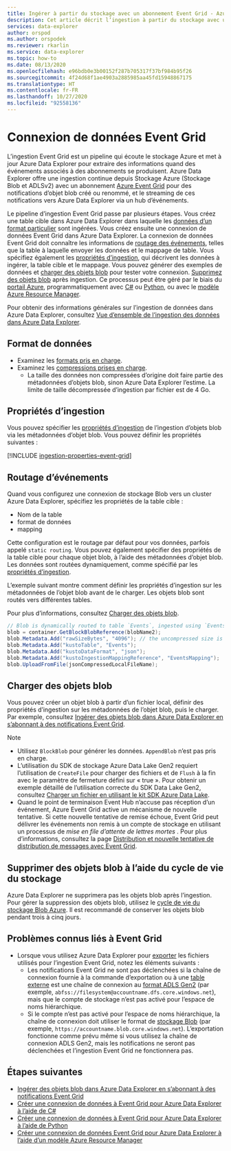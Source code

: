 ```yaml
---
title: Ingérer à partir du stockage avec un abonnement Event Grid - Azure Data Explorer
description: Cet article décrit l’ingestion à partir du stockage avec un abonnement Event Grid dans Azure Data Explorer.
services: data-explorer
author: orspod
ms.author: orspodek
ms.reviewer: rkarlin
ms.service: data-explorer
ms.topic: how-to
ms.date: 08/13/2020
ms.openlocfilehash: e96bdb0e3b00152f287b705317f37bf984b95f26
ms.sourcegitcommit: 4f24d68f1ae4903a2885985aa45fd15948867175
ms.translationtype: HT
ms.contentlocale: fr-FR
ms.lasthandoff: 10/27/2020
ms.locfileid: "92558136"
---
```

# <a name="event-grid-data-connection"></a>Connexion de données Event Grid

L’ingestion Event Grid est un pipeline qui écoute le stockage Azure et met à jour Azure Data Explorer pour extraire des informations quand des événements associés à des abonnements se produisent. Azure Data Explorer offre une ingestion continue depuis Stockage Azure (Stockage Blob et ADLSv2) avec un abonnement [Azure Event Grid](/azure/event-grid/overview) pour des notifications d’objet blob créé ou renommé, et le streaming de ces notifications vers Azure Data Explorer via un hub d’événements.

Le pipeline d’ingestion Event Grid passe par plusieurs étapes. Vous créez une table cible dans Azure Data Explorer dans laquelle les [données d’un format particulier](#data-format) sont ingérées. Vous créez ensuite une connexion de données Event Grid dans Azure Data Explorer. La connexion de données Event Grid doit connaître les informations de [routage des événements](#events-routing), telles que la table à laquelle envoyer les données et le mappage de table. Vous spécifiez également les [propriétés d’ingestion](#ingestion-properties), qui décrivent les données à ingérer, la table cible et le mappage. Vous pouvez générer des exemples de données et [charger des objets blob](#upload-blobs) pour tester votre connexion. [Supprimez des objets blob](#delete-blobs-using-storage-lifecycle) après ingestion. Ce processus peut être géré par le biais du [portail Azure](ingest-data-event-grid.md), programmatiquement avec [C#](data-connection-event-grid-csharp.md) ou [Python](data-connection-event-grid-python.md), ou avec le [modèle Azure Resource Manager](data-connection-event-grid-resource-manager.md).

Pour obtenir des informations générales sur l’ingestion de données dans Azure Data Explorer, consultez [Vue d’ensemble de l’ingestion des données dans Azure Data Explorer](ingest-data-overview.md).

## <a name="data-format"></a>Format de données

* Examinez les [formats pris en charge](ingestion-supported-formats.md).
* Examinez les [compressions prises en charge](ingestion-supported-formats.md#supported-data-compression-formats).
    * La taille des données non compressées d’origine doit faire partie des métadonnées d’objets blob, sinon Azure Data Explorer l’estime. La limite de taille décompressée d’ingestion par fichier est de 4 Go.

## <a name="ingestion-properties"></a>Propriétés d’ingestion

Vous pouvez spécifier les [propriétés d’ingestion](ingestion-properties.md) de l’ingestion d’objets blob via les métadonnées d’objet blob.
Vous pouvez définir les propriétés suivantes :

[!INCLUDE [ingestion-properties-event-grid](includes/ingestion-properties-event-grid.md)]

## <a name="events-routing"></a>Routage d’événements

Quand vous configurez une connexion de stockage Blob vers un cluster Azure Data Explorer, spécifiez les propriétés de la table cible :
* Nom de la table
* format de données
* mapping

Cette configuration est le routage par défaut pour vos données, parfois appelé `static routing`.
Vous pouvez également spécifier des propriétés de la table cible pour chaque objet blob, à l’aide des métadonnées d’objet blob. Les données sont routées dynamiquement, comme spécifié par les [propriétés d’ingestion](#ingestion-properties).

L’exemple suivant montre comment définir les propriétés d’ingestion sur les métadonnées de l’objet blob avant de le charger. Les objets blob sont routés vers différentes tables.

Pour plus d’informations, consultez [Charger des objets blob](#upload-blobs).

```csharp
// Blob is dynamically routed to table `Events`, ingested using `EventsMapping` data mapping
blob = container.GetBlockBlobReference(blobName2);
blob.Metadata.Add("rawSizeBytes", "4096‬"); // the uncompressed size is 4096 bytes
blob.Metadata.Add("kustoTable", "Events");
blob.Metadata.Add("kustoDataFormat", "json");
blob.Metadata.Add("kustoIngestionMappingReference", "EventsMapping");
blob.UploadFromFile(jsonCompressedLocalFileName);
```

## <a name="upload-blobs"></a>Charger des objets blob

Vous pouvez créer un objet blob à partir d’un fichier local, définir des propriétés d’ingestion sur les métadonnées de l’objet blob, puis le charger. Par exemple, consultez [Ingérer des objets blob dans Azure Data Explorer en s’abonnant à des notifications Event Grid](ingest-data-event-grid.md#generate-sample-data).

> [!NOTE]
> * Utilisez `BlockBlob` pour générer les données. `AppendBlob` n’est pas pris en charge.
> * L’utilisation du SDK de stockage Azure Data Lake Gen2 requiert l’utilisation de `CreateFile` pour charger des fichiers et de `Flush` à la fin avec le paramètre de fermeture défini sur « true ».
> Pour obtenir un exemple détaillé de l’utilisation correcte du SDK Data Lake Gen2, consultez [Charger un fichier en utilisant le kit SDK Azure Data Lake](data-connection-event-grid-csharp.md#upload-file-using-azure-data-lake-sdk).
> * Quand le point de terminaison Event Hub n’accuse pas réception d’un événement, Azure Event Grid active un mécanisme de nouvelle tentative. Si cette nouvelle tentative de remise échoue, Event Grid peut délivrer les événements non remis à un compte de stockage en utilisant un processus de *mise en file d’attente de lettres mortes* . Pour plus d’informations, consultez la page [Distribution et nouvelle tentative de distribution de messages avec Event Grid](/azure/event-grid/delivery-and-retry#retry-schedule-and-duration).

## <a name="delete-blobs-using-storage-lifecycle"></a>Supprimer des objets blob à l’aide du cycle de vie du stockage

Azure Data Explorer ne supprimera pas les objets blob après l’ingestion. Pour gérer la suppression des objets blob, utilisez le [cycle de vie du stockage Blob Azure](/azure/storage/blobs/storage-lifecycle-management-concepts?tabs=azure-portal). Il est recommandé de conserver les objets blob pendant trois à cinq jours.

## <a name="known-event-grid-issues"></a>Problèmes connus liés à Event Grid

* Lorsque vous utilisez Azure Data Explorer pour [exporter](kusto/management/data-export/export-data-to-storage.md) les fichiers utilisés pour l’ingestion Event Grid, notez les éléments suivants : 
    * Les notifications Event Grid ne sont pas déclenchées si la chaîne de connexion fournie à la commande d’exportation ou à une [table externe](kusto/management/data-export/export-data-to-an-external-table.md) est une chaîne de connexion au [format ADLS Gen2](kusto/api/connection-strings/storage.md#azure-data-lake-store) (par exemple, `abfss://filesystem@accountname.dfs.core.windows.net`), mais que le compte de stockage n’est pas activé pour l’espace de noms hiérarchique.
    * Si le compte n’est pas activé pour l’espace de noms hiérarchique, la chaîne de connexion doit utiliser le format de [stockage Blob](kusto/api/connection-strings/storage.md#azure-storage-blob) (par exemple, `https://accountname.blob.core.windows.net`). L’exportation fonctionne comme prévu même si vous utilisez la chaîne de connexion ADLS Gen2, mais les notifications ne seront pas déclenchées et l’ingestion Event Grid ne fonctionnera pas.

## <a name="next-steps"></a>Étapes suivantes

* [Ingérer des objets blob dans Azure Data Explorer en s’abonnant à des notifications Event Grid](ingest-data-event-grid.md)
* [Créer une connexion de données à Event Grid pour Azure Data Explorer à l’aide de C#](data-connection-event-grid-csharp.md)
* [Créer une connexion de données à Event Grid pour Azure Data Explorer à l’aide de Python](data-connection-event-grid-python.md)
* [Créer une connexion de données Event Grid pour Azure Data Explorer à l’aide d’un modèle Azure Resource Manager](data-connection-event-grid-resource-manager.md)
